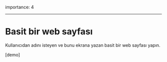 importance: 4

---

# Basit bir web sayfası

Kullanıcıdan adını isteyen ve bunu ekrana yazan basit bir web sayfası yapın.

[demo]
